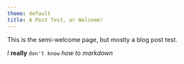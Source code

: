 ```yaml
---
theme: default
title: A Post Test, or Welcome!
---
```


This is the semi-welcome page, but mostly a blog post test.

*I* __really__ `don't know` *how to markdown*